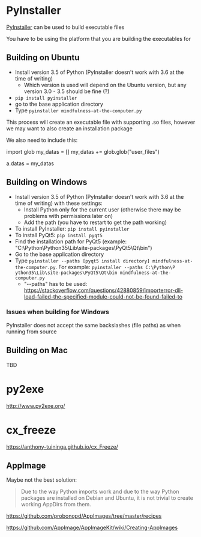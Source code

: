 

# PyInstaller

[PyInstaller](http://www.pyinstaller.org/) can be used to build executable files

You have to be using the platform that you are building the executables for


## Building on Ubuntu

* Install version 3.5 of Python (PyInstaller doesn't work with 3.6 at the time of writing)
  * Which version is used will depend on the Ubuntu version, but any version 3.0 - 3.5 should be fine (?)
* `pip install pyinstaller`
* go to the base application directory
* Type `pyinstaller mindfulness-at-the-computer.py`

This process will create an executable file with supporting .so files, however we may want to also create an installation package


We also need to include this:

import glob
my_datas = []
my_datas += glob.glob("user_files")

a.datas = my_datas



## Building on Windows

* Install version 3.5 of Python (PyInstaller doesn't work with 3.6 at the time of writing) with these settings:
  * Install Python only for the current user (otherwise there may be problems with permissions later on)
  * Add the path (you have to restart to get the path working)
* To install PyInstaller: `pip install pyinstaller`
* To install PyQt5: `pip install pyqt5`
* Find the installation path for PyQt5 (example: "C:\Python\Python35\Lib\site-packages\PyQt5\Qt\bin")
* Go to the base application directory
* Type `pyinstaller --paths [pyqt5 install directory] mindfulness-at-the-computer.py`. For example: `pyinstaller --paths C:\Python\P
ython35\Lib\site-packages\PyQt5\Qt\bin mindfulness-at-the-computer.py`
  * "--paths" has to be used: https://stackoverflow.com/questions/42880859/importerror-dll-load-failed-the-specified-module-could-not-be-found-failed-to


### Issues when building for Windows

PyInstaller does not accept the same backslashes (file paths) as when running from source


## Building on Mac

TBD


# py2exe

http://www.py2exe.org/


# cx_freeze

https://anthony-tuininga.github.io/cx_Freeze/


## AppImage

Maybe not the best solution:

> Due to the way Python imports work and due to the way Python packages are installed on Debian and Ubuntu, it is not trivial to create working AppDirs from them.

https://github.com/probonopd/AppImages/tree/master/recipes

https://github.com/AppImage/AppImageKit/wiki/Creating-AppImages


